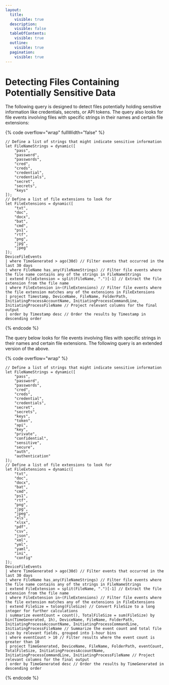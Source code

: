 ```yaml
---
layout:
  title:
    visible: true
  description:
    visible: false
  tableOfContents:
    visible: true
  outline:
    visible: true
  pagination:
    visible: true
---
```


# Detecting Files Containing Potentially Sensitive Data

The following query is designed to detect files potentially holding sensitive information like credentials, secrets, or API tokens. The query also looks for file events involving files with specific strings in their names and certain file extensions:

{% code overflow="wrap" fullWidth="false" %}
```kusto
// Define a list of strings that might indicate sensitive information
let FileNameStrings = dynamic([
    "pass",
    "password",
    "passwords",
    "cred",
    "creds",
    "credential",
    "credentials",
    "secret",
    "secrets",
    "keys"
]);
// Define a list of file extensions to look for
let FileExtensions = dynamic([
    "txt",
    "doc",
    "docx",
    "bat",
    "cmd",
    "ps1",
    "rtf",
    "png",
    "jpg",
    "jpeg"
]);
DeviceFileEvents
| where TimeGenerated > ago(30d) // Filter events that occurred in the last 30 days
| where FileName has_any(FileNameStrings) // Filter file events where the file name contains any of the strings in FileNameStrings
| extend FileExtension = split(FileName, ".")[-1] // Extract the file extension from the file name
| where FileExtension in~(FileExtensions) // Filter file events where the file extension matches any of the extensions in FileExtensions
| project Timestamp, DeviceName, FileName, FolderPath, InitiatingProcessAccountName, InitiatingProcessCommandLine, InitiatingProcessFileName // Project relevant columns for the final output
| order by Timestamp desc // Order the results by Timestamp in descending order

```
{% endcode %}

The query below looks for file events involving files with specific strings in their names and certain file extensions. The following query is an extended version of the above.

{% code overflow="wrap" %}
```kusto
// Define a list of strings that might indicate sensitive information
let FileNameStrings = dynamic([
    "pass",
    "password",
    "passwords",
    "cred",
    "creds",
    "credential",
    "credentials",
    "secret",
    "secrets",
    "keys",
    "token",
    "api",
    "key",
    "private",
    "confidential",
    "sensitive",
    "secure",
    "auth",
    "authentication"
]);
// Define a list of file extensions to look for
let FileExtensions = dynamic([
    "txt",
    "doc",
    "docx",
    "bat",
    "cmd",
    "ps1",
    "rtf",
    "png",
    "jpg",
    "jpeg",
    "xls",
    "xlsx",
    "pdf",
    "csv",
    "json",
    "xml",
    "yml",
    "yaml",
    "ini",
    "config"
]);
DeviceFileEvents
| where TimeGenerated > ago(30d) // Filter events that occurred in the last 30 days
| where FileName has_any(FileNameStrings) // Filter file events where the file name contains any of the strings in FileNameStrings
| extend FileExtension = split(FileName, ".")[-1] // Extract the file extension from the file name
| where FileExtension in~(FileExtensions) // Filter file events where the file extension matches any of the extensions in FileExtensions
| extend FileSize = tolong(FileSize) // Convert FileSize to a long integer for further calculations
| summarize eventCount = count(), TotalFileSize = sum(FileSize) by bin(TimeGenerated, 1h), DeviceName, FileName, FolderPath, InitiatingProcessAccountName, InitiatingProcessCommandLine, InitiatingProcessFileName // Summarize the event count and total file size by relevant fields, grouped into 1-hour bins
| where eventCount > 10 // Filter results where the event count is greater than 10
| project TimeGenerated, DeviceName, FileName, FolderPath, eventCount, TotalFileSize, InitiatingProcessAccountName, InitiatingProcessCommandLine, InitiatingProcessFileName // Project relevant columns for the final output
| order by TimeGenerated desc // Order the results by TimeGenerated in descending order
```
{% endcode %}

